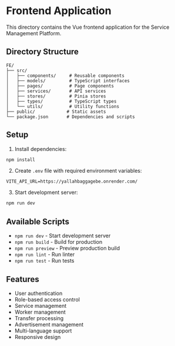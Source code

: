 # Frontend Application

This directory contains the Vue frontend application for the Service Management Platform.

## Directory Structure

```
FE/
├── src/
│   ├── components/     # Reusable components
│   ├── models/         # TypeScript interfaces
│   ├── pages/          # Page components
│   ├── services/       # API services
│   ├── stores/         # Pinia stores
│   ├── types/          # TypeScript types
│   └── utils/          # Utility functions
├── public/            # Static assets
└── package.json       # Dependencies and scripts
```

## Setup

1. Install dependencies:
```bash
npm install
```

2. Create `.env` file with required environment variables:
```
VITE_API_URL=https://yallahbaggagebe.onrender.com/
```

3. Start development server:
```bash
npm run dev
```

## Available Scripts

- `npm run dev` - Start development server
- `npm run build` - Build for production
- `npm run preview` - Preview production build
- `npm run lint` - Run linter
- `npm run test` - Run tests

## Features

- User authentication
- Role-based access control
- Service management
- Worker management
- Transfer processing
- Advertisement management
- Multi-language support
- Responsive design
